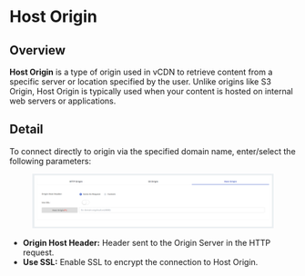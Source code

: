 # Host Origin

## Overview <a href="#tong-quan" id="tong-quan"></a>

**Host Origin** is a type of origin used in vCDN to retrieve content from a specific server or location specified by the user. Unlike origins like S3 Origin, Host Origin is typically used when your content is hosted on internal web servers or applications.

## Detail <a href="#chi-tiet" id="chi-tiet"></a>

To connect directly to origin via the specified domain name, enter/select the following parameters:

<figure><img src="../../../.gitbook/assets/image (9).png" alt=""><figcaption></figcaption></figure>

* **Origin Host Header:** Header sent to the Origin Server in the HTTP request.
* **Use SSL:** Enable SSL to encrypt the connection to Host Origin.
